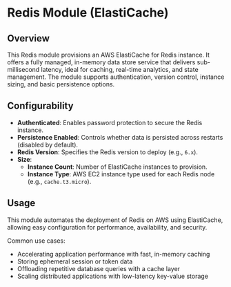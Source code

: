 # Redis Module (ElastiCache)

## Overview

This Redis module provisions an AWS ElastiCache for Redis instance. It offers a fully managed, in-memory data store service that delivers sub-millisecond latency, ideal for caching, real-time analytics, and state management. The module supports authentication, version control, instance sizing, and basic persistence options.

## Configurability

- **Authenticated**: Enables password protection to secure the Redis instance.  
- **Persistence Enabled**: Controls whether data is persisted across restarts (disabled by default).  
- **Redis Version**: Specifies the Redis version to deploy (e.g., `6.x`).  
- **Size**:  
  - **Instance Count**: Number of ElastiCache instances to provision.  
  - **Instance Type**: AWS EC2 instance type used for each Redis node (e.g., `cache.t3.micro`).

## Usage

This module automates the deployment of Redis on AWS using ElastiCache, allowing easy configuration for performance, availability, and security.

Common use cases:

- Accelerating application performance with fast, in-memory caching  
- Storing ephemeral session or token data  
- Offloading repetitive database queries with a cache layer  
- Scaling distributed applications with low-latency key-value storage
